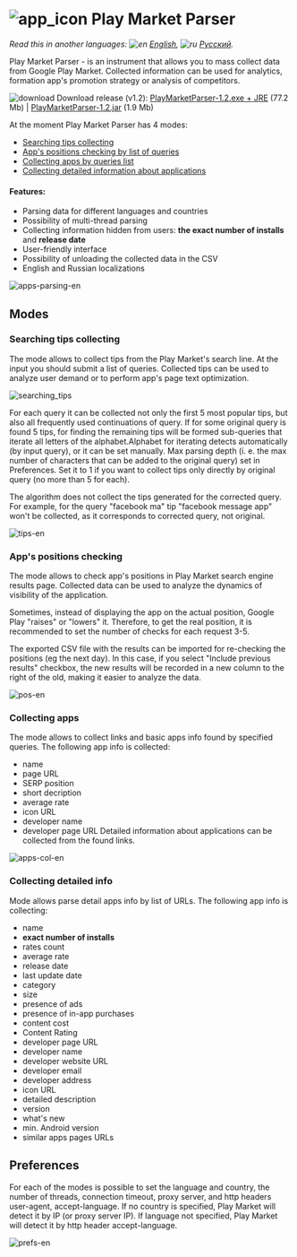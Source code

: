 # ![app_icon](https://user-images.githubusercontent.com/49783652/69971722-6c227600-1531-11ea-87f2-d51bd7b00379.png) Play Market Parser

*Read this in another languages: ![en](https://user-images.githubusercontent.com/49783652/69971412-e56d9900-1530-11ea-8516-f9f1f6219147.png) [English](https://github.com/konovalov-maksim/play_market_parser/blob/master/README.md), ![ru](https://user-images.githubusercontent.com/49783652/69971413-e56d9900-1530-11ea-8937-a7989b8d727d.png) [Русский](https://github.com/konovalov-maksim/play_market_parser/blob/master/README.ru.md).*

Play Market Parser - is an instrument that allows you to mass collect data from Google Play Market. Collected information can be used for analytics, formation app's promotion strategy or analysis of competitors.

![download](https://user-images.githubusercontent.com/49783652/70123296-6b99f480-1683-11ea-8f71-ac9d1e14fd54.png) Download release (v1.2): [PlayMarketParser-1.2.exe + JRE](https://github.com/konovalov-maksim/play_market_parser/releases/download/1.2/PlayMarketParser-1.2.zip) (77.2 Mb) | [PlayMarketParser-1.2.jar](https://github.com/konovalov-maksim/play_market_parser/releases/download/1.2/PlayMarketParser-1.2.jar) (1.9 Mb)

At the moment Play Market Parser has 4 modes:
- [Searching tips collecting](#searching-tips-collecting)
- [App's positions checking by list of queries](#app's-positions-checking)
- [Collecting apps by queries list](#collecting-apps)
- [Collecting detailed information about applications](#collecting-detailed-info)

#### Features:
- Parsing data for different languages ​​and countries
- Possibility of multi-thread parsing
- Collecting information hidden from users: **the exact number of installs** and **release date**
- User-friendly interface
- Possibility of unloading the collected data in the CSV
- English and Russian localizations

![apps-parsing-en](https://user-images.githubusercontent.com/49783652/69831631-506e5580-123b-11ea-9138-de99b59d4c3d.png)

## Modes

### Searching tips collecting
The mode allows to collect tips from the Play Market's search line. At the input you should submit a list of queries. Collected tips can be used to analyze user demand or to perform app's page text optimization.

![searching_tips](https://user-images.githubusercontent.com/49783652/69968618-d46e5900-152b-11ea-83ce-c4adf0cf80b9.png)

For each query it can be collected not only the first 5 most popular tips, but also all frequently used continuations of query. 
If for some original query is found 5 tips, for finding the remaining tips will be formed sub-queries that iterate all letters of the alphabet.Alphabet for iterating detects automatically (by input query), or it can be set manually. Max parsing depth (i. e. the max number of characters that can be added to the original query) set in Preferences. Set it to 1 if you want to collect tips only directly by original query (no more than 5 for each).

The algorithm does not collect the tips generated for the corrected query. 
For example, for the query "facebook ma" tip "facebook message app" won't be collected, as it corresponds to corrected query, not original.

![tips-en](https://user-images.githubusercontent.com/49783652/69831637-5106ec00-123b-11ea-8842-ce593f956803.png)

### App's positions checking
The mode allows to check app's positions in Play Market search engine results page. Collected data can be used to analyze the dynamics of visibility of the application.

Sometimes, instead of displaying the app on the actual position, Google Play "raises" or "lowers" it. Therefore, to get the real position, it is recommended to set the number of checks for each request 3-5.

The exported CSV file with the results can be imported for re-checking the positions (eg the next day). In this case, if you select "Include previous results" checkbox, the new results will be recorded in a new column to the right of the old, making it easier to analyze the data.

![pos-en](https://user-images.githubusercontent.com/49783652/69831633-5106ec00-123b-11ea-8da8-0d7e217a4bb6.png)


### Collecting apps
The mode allows to collect links and basic apps info found by specified queries. The following app info is collected:
- name
- page URL 
- SERP position
- short decription
- average rate
- icon URL
- developer name
- developer page URL
Detailed information about applications can be collected from the found links.

![apps-col-en](https://user-images.githubusercontent.com/49783652/69831629-506e5580-123b-11ea-9385-21778201892d.png)

### Collecting detailed info
Mode allows parse detail apps info by list of URLs.
The following app info is collecting:
- name
- **exact number of installs**
- rates count
- average rate
- release date
- last update date
- category
- size
- presence of ads
- presence of in-app purchases
- content cost
- Content Rating
- developer page URL
- developer name
- developer website URL
- developer email 
- developer address
- icon URL
- detailed description
- version
- what's new
- min. Android version
- similar apps pages URLs

## Preferences
For each of the modes is possible to set the language and country, the number of threads, connection timeout, proxy server, and http headers user-agent, accept-language.
If no country is specified, Play Market will detect it by IP (or proxy server IP).
If language not specified, Play Market will detect it by http header accept-language.

![prefs-en](https://user-images.githubusercontent.com/49783652/69831635-5106ec00-123b-11ea-84fe-1ef2e501248f.png)